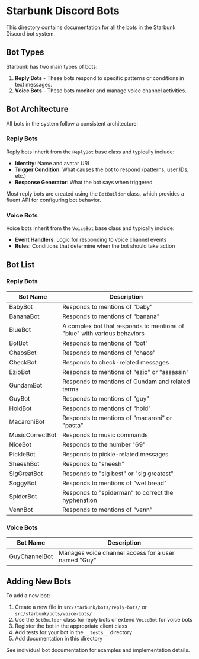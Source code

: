 # Starbunk Discord Bots

This directory contains documentation for all the bots in the Starbunk Discord bot system.

## Bot Types

Starbunk has two main types of bots:

1. **Reply Bots** - These bots respond to specific patterns or conditions in text messages.
2. **Voice Bots** - These bots monitor and manage voice channel activities.

## Bot Architecture

All bots in the system follow a consistent architecture:

### Reply Bots

Reply bots inherit from the `ReplyBot` base class and typically include:

- **Identity**: Name and avatar URL
- **Trigger Condition**: What causes the bot to respond (patterns, user IDs, etc.)
- **Response Generator**: What the bot says when triggered

Most reply bots are created using the `BotBuilder` class, which provides a fluent API for configuring bot behavior.

### Voice Bots

Voice bots inherit from the `VoiceBot` base class and typically include:

- **Event Handlers**: Logic for responding to voice channel events
- **Rules**: Conditions that determine when the bot should take action

## Bot List

### Reply Bots

| Bot Name | Description |
|----------|-------------|
| BabyBot | Responds to mentions of "baby" |
| BananaBot | Responds to mentions of "banana" |
| BlueBot | A complex bot that responds to mentions of "blue" with various behaviors |
| BotBot | Responds to mentions of "bot" |
| ChaosBot | Responds to mentions of "chaos" |
| CheckBot | Responds to check-related messages |
| EzioBot | Responds to mentions of "ezio" or "assassin" |
| GundamBot | Responds to mentions of Gundam and related terms |
| GuyBot | Responds to mentions of "guy" |
| HoldBot | Responds to mentions of "hold" |
| MacaroniBot | Responds to mentions of "macaroni" or "pasta" |
| MusicCorrectBot | Responds to music commands |
| NiceBot | Responds to the number "69" |
| PickleBot | Responds to pickle-related messages |
| SheeshBot | Responds to "sheesh" |
| SigGreatBot | Responds to "sig best" or "sig greatest" |
| SoggyBot | Responds to mentions of "wet bread" |
| SpiderBot | Responds to "spiderman" to correct the hyphenation |
| VennBot | Responds to mentions of "venn" |

### Voice Bots

| Bot Name | Description |
|----------|-------------|
| GuyChannelBot | Manages voice channel access for a user named "Guy" |

## Adding New Bots

To add a new bot:

1. Create a new file in `src/starbunk/bots/reply-bots/` or `src/starbunk/bots/voice-bots/`
2. Use the `BotBuilder` class for reply bots or extend `VoiceBot` for voice bots
3. Register the bot in the appropriate client class
4. Add tests for your bot in the `__tests__` directory
5. Add documentation in this directory

See individual bot documentation for examples and implementation details.
